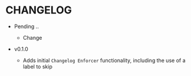 # CHANGELOG

* Pending <major>.<minor>.<patch>
  * Change

* v0.1.0
  * Adds initial `Changelog Enforcer` functionality, including the use of a label to skip